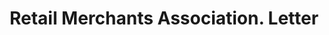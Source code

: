 ---
doi: 10.7916/D8H433MH
date_other: '1927'
date_other_textual: '1927'
form: correspondence
genre:
- Letters (correspondence)
name:
- Retail Merchants Association
object_in_context_url: https://biggert.cul.columbia.edu/items/view/ave_biggert_01570
subject_hierarchical_geographic:
- Lufkin, Texas, United States
subject_name:
- Retail Merchants Association
title: Retail Merchants Association. Letter
sort_title: Retail Merchants Association. Letter
call_number: ave_biggert_01570
coordinates:
- 31.33833333333333,-94.72916666666667
pid: ave_biggert_01570
identifiers: ave_biggert_01570
thumbnail: https://derivativo-3.library.columbia.edu/iiif/2/ldpd:343898/full/!256,256/0/native.jpg
permalink: "/biggert/ave_biggert_01570/"
layout: iiif-image-page
---
